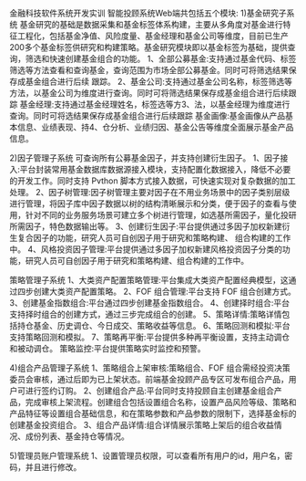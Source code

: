 # 
金融科技软件系统开发实训
智能投顾系统Web端共包括五个模块:
1)基金研究子系统
基金研究的基础是数据采集和基金标签体系构建，主要从多角度对基金进行特征工程化，包括基金净值、风险度量、基金经理和基金公司等维度，目前已生产 200多个基金标签供研究和构建策略。基金研究模块即以基金标签为基础，提供查询，筛选和快速创建基金组合的功能。
1、全部公募基金:支持通过基金代码、标签筛选等方法查看和查询基金，查询范围为市场全部公募基金。同时可将筛选结果保存成基金组合进行后续
跟踪。
2、基金公司:支持通过基金公司名称，标签筛选等方法，以基金公司为维度进行查询。同时可将筛选结果保存成基金组合进行后续跟踪
基金经理:支持通过基金经理姓名，标签选等方3、法，以基金经理为维度进行查询。同时可将选结果保存成基金组合进行后续跟踪
基金画像:基金画像从产品基本信息、业绩表现、持4、仓分析、业绩归因、基金公告等维度全面展示基金产品信息。

2)因子管理子系统
可查询所有公募基金因子，并支持创建衍生因子。
1、因子接入:平台封装常用基金数据库数据源接入模块，支持配置化数据接入，降低不必要的开发工作。同时支持 Pvthon 脚本方式接入数据，可快速实现对复杂数据的加工处理。
2、因子树管理:因子树管理主要对因子在不用业务场景中的因子类别层级进行管理，将因子库中因子数据以树的结构清晰展示和分类，便于因子的查看与使用，针对不同的业务服务场景可建立多个树进行管理，如选基所需因子，量化投研所需因子，特色数据输出等。
3、创建衍生因子:平台提供通过多因子加权新建衍生复合因子的功能，研究人员可自创因子用于研究和策略构建、 组合构建的工作中。
4、风格投资因子管理:平台提供通过多因子加权新建风格投资因子分类的功能，研究人员可自创因子用于研究和策略构建、组合构建的工作中。

策略管理子系统
1、大类资产配置策略管理:平台集成大类资产配置经典模型，这通过四步创建大类资产配置策略。
2、FOF 组合管理:平台支持 FOF 组合创建方式。
3、创建基金指数组合:平台通过四步创建基金指数组合。
4、创建择时组合:平台支持择时组合的创建方式，通过三步完成组合的创建。
5、策略详情:策略详情包括持仓基金、历史调仓、今日成交、策略收益等信息。
6、策略回测和模拟:平台支持策略回测和模拟。
7、策略再平衡:平台提供多种再平衡设置，支持主动调仓和被动调仓。
策略监控:平台提供策略实时监控和预警。

4)组合产品管理子系统
1、策略组合上架审核:策略组合、FOF 组合需经投资决策委员会审核，通过后即为已上架状态。前端基金投顾产品专区可发布组合产品，用户可进行签约订购。
2、创建组合产品:平台同时支持投顾自主创建基金组合产品，完成审核上架流程。创建组合包括设置组合名称，设置产品风险等级、策略和产品特征等设置组合基础信息，和在策略参数和产品参数的限制下，选择基金标的创建基金投资组合。
3、组合产品详情:组合详情展示策略上架后的组合收益情况、成份列表、基金持仓等情况。

5)管理员账户管理系统
1、设置管理员权限，可以查看所有用户的id，用户名，密码，并且进行修改。

